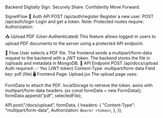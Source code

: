 Backend
Digitally Sign. Securely Share. Confidently Move Forward.

SignetFlow
🔐 Auth API
POST /api/auth/register
Register a new user.
POST /api/auth/login
Login and get a token.
Note: Protected routes require:
Authorization: <JWT Token>

📤 Upload PDF (User-Authenticated)
This feature allows logged-in users to upload PDF documents to the server using a protected API endpoint.

🧠 Flow
User selects a PDF file.
The frontend sends a multipart/form-data request to the backend with a JWT token.
The backend stores the file in /uploads and metadata in MongoDB.
🔌 API Endpoint
POST /api/docs/upload
Auth required: ✅ Yes (JWT token)
Content-Type: multipart/form-data
Field key: pdf (file)
🖥️ Frontend Page: Upload.jsx
The upload page uses:

FormData to attach the PDF.
localStorage to retrieve the token.
axios with multipart/form-data headers.
jsx
const formData = new FormData();
formData.append("pdf", selectedFile);

API.post("/docs/upload", formData, {
  headers: {
    "Content-Type": "multipart/form-data",
    Authorization: `Bearer <token>`,
  },
});
